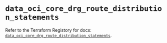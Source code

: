 # `data_oci_core_drg_route_distribution_statements`

Refer to the Terraform Registory for docs: [`data_oci_core_drg_route_distribution_statements`](https://registry.terraform.io/providers/oracle/oci/6.18.0/docs/data-sources/core_drg_route_distribution_statements).
